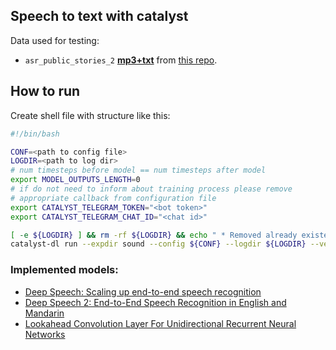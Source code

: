 
## Speech to text with catalyst

Data used for testing:
- `asr_public_stories_2` [__mp3+txt__](https://ru-open-stt.ams3.digitaloceanspaces.com/asr_public_stories_2_mp3.tar.gz) from [this repo](https://github.com/snakers4/open_stt/#links).



## How to run

Create shell file with structure like this:

```bash
#!/bin/bash

CONF=<path to config file>
LOGDIR=<path to log dir>
# num timesteps before model == num timesteps after model
export MODEL_OUTPUTS_LENGTH=0
# if do not need to inform about training process please remove
# appropriate callback from configuration file
export CATALYST_TELEGRAM_TOKEN="<bot token>"
export CATALYST_TELEGRAM_CHAT_ID="<chat id>"

[ -e ${LOGDIR} ] && rm -rf ${LOGDIR} && echo " * Removed already existed logdir - '${LOGDIR}'"
catalyst-dl run --expdir sound --config ${CONF} --logdir ${LOGDIR} --verbose
```




### Implemented models:

- [Deep Speech: Scaling up end-to-end speech recognition](https://arxiv.org/pdf/1412.5567.pdf)
- [Deep Speech 2: End-to-End Speech Recognition in English and Mandarin](https://arxiv.org/pdf/1512.02595.pdf)
- [Lookahead Convolution Layer For Unidirectional Recurrent Neural Networks](https://openreview.net/pdf?id=91EowxONgIkRlNvXUVog)

